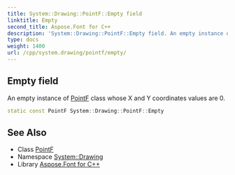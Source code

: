 ```yaml
---
title: System::Drawing::PointF::Empty field
linktitle: Empty
second_title: Aspose.Font for C++
description: 'System::Drawing::PointF::Empty field. An empty instance of PointF class whose X and Y coordinates values are 0 in C++.'
type: docs
weight: 1400
url: /cpp/system.drawing/pointf/empty/
---
```

## Empty field


An empty instance of [PointF](../) class whose X and Y coordinates values are 0.

```cpp
static const PointF System::Drawing::PointF::Empty
```

## See Also

* Class [PointF](../)
* Namespace [System::Drawing](../../)
* Library [Aspose.Font for C++](../../../)
